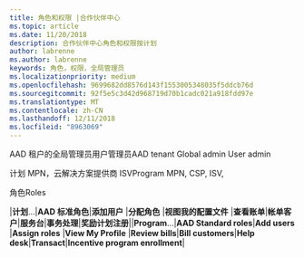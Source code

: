 ```yaml
---
title: 角色和权限 |合作伙伴中心
ms.topic: article
ms.date: 11/20/2018
description: 合作伙伴中心角色和权限按计划
author: labrenne
ms.author: labrenne
keywords: 角色，权限，全局管理员
ms.localizationpriority: medium
ms.openlocfilehash: 9699682dd8576d143f1553005348035f5ddcb76d
ms.sourcegitcommit: 92f5e5c3d42d968719d70b1cadc021a918fdd97e
ms.translationtype: MT
ms.contentlocale: zh-CN
ms.lasthandoff: 12/11/2018
ms.locfileid: "8963069"
---
```

<span data-ttu-id="92ea6-104">AAD 租户的全局管理员用户管理员</span><span class="sxs-lookup"><span data-stu-id="92ea6-104">AAD tenant Global admin User admin</span></span>


<span data-ttu-id="92ea6-105">计划 MPN，云解决方案提供商 ISV</span><span class="sxs-lookup"><span data-stu-id="92ea6-105">Program MPN, CSP, ISV,</span></span>  

<span data-ttu-id="92ea6-106">角色</span><span class="sxs-lookup"><span data-stu-id="92ea6-106">Roles</span></span>


<span data-ttu-id="92ea6-107">|**计划**...|**AAD 标准角色**|**添加用户**   |**分配角色**   |**视图我的配置文件**   |**查看账单**|**帐单客户**|**服务台**|**事务处理**|**奖励计划注册**|</span><span class="sxs-lookup"><span data-stu-id="92ea6-107">|**Program**...|**AAD Standard roles**|**Add users**   |**Assign roles**   |**View My Profile**   |**Review bills**|**Bill customers**|**Help desk**|**Transact**|**Incentive program enrollment**|</span></span> 